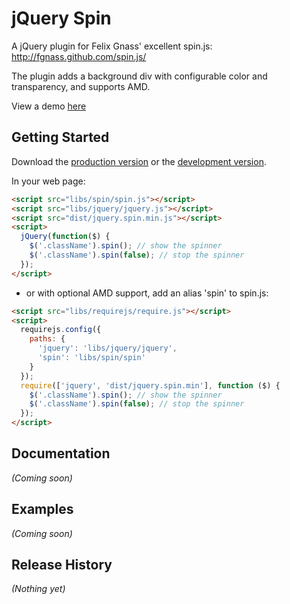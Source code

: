 # jQuery Spin

A jQuery plugin for  Felix Gnass' excellent spin.js: http://fgnass.github.com/spin.js/

The plugin adds a background div with configurable color and transparency, and supports AMD.

View a demo [here](http://tdoherty.github.com/jQuery.SpinJS)

## Getting Started
Download the [production version][min] or the [development version][max].

[min]: https://raw.github.com/tdoherty/jQuery.SpinJS/master/dist/jquery.spin.min.js
[max]: https://raw.github.com/tdoherty/jQuery.SpinJS/master/dist/jquery.spin.js

In your web page:

```html
<script src="libs/spin/spin.js"></script>
<script src="libs/jquery/jquery.js"></script>
<script src="dist/jquery.spin.min.js"></script>
<script>
  jQuery(function($) {
    $('.className').spin(); // show the spinner
    $('.className').spin(false); // stop the spinner
  });
</script>
```
- or with optional AMD support, add an alias 'spin' to spin.js:

```html
<script src="libs/requirejs/require.js"></script>
<script>
  requirejs.config({
    paths: {
      'jquery': 'libs/jquery/jquery',
      'spin': 'libs/spin/spin'
    }
  });
  require(['jquery', 'dist/jquery.spin.min'], function ($) {
    $('.className').spin(); // show the spinner
    $('.className').spin(false); // stop the spinner
  });
</script>
```

## Documentation
_(Coming soon)_

## Examples
_(Coming soon)_

## Release History
_(Nothing yet)_
